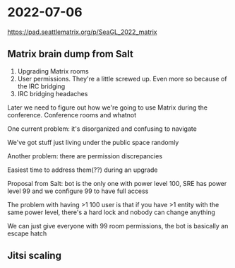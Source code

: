 # 2022-07-06

https://pad.seattlematrix.org/p/SeaGL_2022_matrix

## Matrix brain dump from Salt

1. Upgrading Matrix rooms
2. User permissions. They're a little screwed up. Even more so because of the IRC bridging
3. IRC bridging headaches

Later we need to figure out how we're going to use Matrix during the conference. Conference rooms and whatnot

One current problem: it's disorganized and confusing to navigate

We've got stuff just living under the public space randomly

Another problem: there are permission discrepancies

Easiest time to address them(??) during an upgrade

Proposal from Salt: bot is the only one with power level 100, SRE has power level 99 and we configure 99 to have full access

The problem with having >1 100 user is that if you have >1 entity with the same power level, there's a hard lock and nobody can change anything

We can just give everyone with 99 room permissions, the bot is basically an escape hatch

## Jitsi scaling
